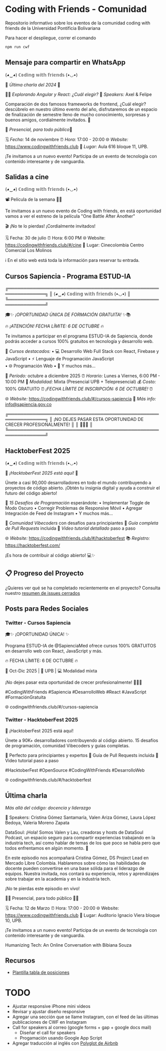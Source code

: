 # Coding with Friends - Comunidad

Repositorio informativo sobre los eventos de la comunidad coding with friends de la Universidad Pontificia Bolivariana

Para hacer el despliegue, correr el comando

```bash
npm run cwf
```

## Mensaje para compartir en WhatsApp

(◕‿◕) ℂ𝕠𝕕𝕚𝕟𝕘 𝕨𝕚𝕥𝕙 𝕗𝕣𝕚𝕖𝕟𝕕𝕤 (•◡•)

🎄 *Última charla del 2024* 🦌

👨‍💻 *Explorando Angular y React: ¿Cuál elegir?*
🎤 *Speakers:* Axel & Felipe

Comparación de dos famosos frameworks de frontend, ¿Cuál elegir? descúbrelo en nuestro último evento del año, disfrutaremos de un espacio de finalización de semestre lleno de mucho conocimiento, sorpresas y buenos amigos, cordialmente invitados. 🌟

🎅 *Presencial, para todo público*🤶

🗓️ *Fecha:* 14 de noviembre
⏰ *Hora:* 17:00 - 20:00
🌐 *Website:* https://www.codingwithfriends.club
📍 *Lugar:* Aula 616 bloque 11, UPB.

¡Te invitamos a un nuevo evento! Participa de un evento de tecnología con contenido interesante y de vanguardia.

## Salidas a cine

(◕‿◕) ℂ𝕠𝕕𝕚𝕟𝕘 𝕨𝕚𝕥𝕙 𝕗𝕣𝕚𝕖𝕟𝕕𝕤 (•◡•)

📽️ Película de la semana 🎉🍿

Te invitamos a un nuevo evento de Coding with friends, en está oportunidad vamos a ver el estreno de la película "One Battle After Another"

🎬 ¡No te lo pierdas!
¡Cordialmente invitados!

🗓️ Fecha: 30 de julio 
⏰ Hora: 6:00 PM
🌐 Website: https://codingwithfriends.club/#/cine
📍 Lugar: Cinecolombia Centro Comercial Los Molinos

ℹ️ En el sitio web está toda la información para reservar tu entrada.

## Cursos Sapiencia - Programa ESTUD-IA

╔══════════════════════════════════════════════════════════════╗
║  (◕‿◕) ℂ𝕠𝕕𝕚𝕟𝕘 𝕨𝕚𝕥𝕙 𝕗𝕣𝕚𝕖𝕟𝕕𝕤 (•◡•)  ║
╚══════════════════════════════════════════════════════════════╝

🎓✨ *¡OPORTUNIDAD ÚNICA DE FORMACIÓN GRATUITA!* ✨📚

🔥 *¡ATENCIÓN! FECHA LÍMITE: 6 DE OCTUBRE* 🔥

Te invitamos a participar en el programa ESTUD-IA de Sapiencia, donde podrás acceder a cursos 100% gratuitos en tecnología y desarrollo web.

🚀 *Cursos destacados:*
• 💻 Desarrollo Web Full Stack con React, Firebase y JavaScript
• ⚡ Lenguaje de Programación JavaScript  
• 🌐 Programación Web
• 🎨 Y muchos más...

📅 *Período:* octubre a diciembre 2025
⏰ *Horario:* Lunes a Viernes, 6:00 PM - 10:00 PM
🏫 *Modalidad:* Mixta (Presencial UPB + Telepresencial)
💰 *Costo:* 100% GRATUITO
⏰ *¡FECHA LÍMITE DE INSCRIPCIÓN: 6 DE OCTUBRE!* ⏰

🌐 *Website:* https://codingwithfriends.club/#/cursos-sapiencia
📧 *Más info:* info@sapiencia.gov.co

╔══════════════════════════════════════════════════════════════╗
║  ¡NO DEJES PASAR ESTA OPORTUNIDAD DE CRECER PROFESIONALMENTE!  ║
║                           🎯💪🚀                              ║
╚══════════════════════════════════════════════════════════════╝

## HacktoberFest 2025

(◕‿◕) ℂ𝕠𝕕𝕚𝕟𝕘 𝕨𝕚𝕥𝕙 𝕗𝕣𝕚𝕖𝕟𝕕𝕤 (•◡•)

🎃 *¡HacktoberFest 2025 está aquí!* 🚀

Únete a casi 90,000 desarrolladores en todo el mundo contribuyendo a proyectos de código abierto. ¡Obtén tu insignia digital y ayuda a construir el futuro del código abierto!

🎯 *15 Desafíos de Programación* esperándote:
• Implementar Toggle de Modo Oscuro
• Corregir Problemas de Responsive Móvil
• Agregar Integración de Feed de Instagram
• Y muchos más...

🌟 *Comunidad Vibecoders* con desafíos para principiantes
📝 *Guía completa de Pull Requests* incluida
🎥 *Video tutorial detallado* paso a paso

🌐 *Website:* https://codingwithfriends.club/#/hacktoberfest
📚 *Registro:* https://hacktoberfest.com/

¡Es hora de contribuir al código abierto! 💻✨

## 📋 Progreso del Proyecto

¿Quieres ver qué se ha completado recientemente en el proyecto? Consulta nuestro [resumen de issues cerrados](RECENTLY_CLOSED.md)

## Posts para Redes Sociales

### Twitter - Cursos Sapiencia
🎓✨ ¡OPORTUNIDAD ÚNICA! ✨

Programa ESTUD-IA de @SapienciaMed ofrece cursos 100% GRATUITOS en desarrollo web con React, JavaScript y más.

🔥 FECHA LÍMITE: 6 DE OCTUBRE 🔥

📅 Oct-Dic 2025 | 🏫 UPB | 💻 Modalidad mixta

¡No dejes pasar esta oportunidad de crecer profesionalmente! 🎯💪🚀

#CodingWithFriends #Sapiencia #DesarrolloWeb #React #JavaScript #FormaciónGratuita

🌐 codingwithfriends.club/#/cursos-sapiencia

### Twitter - HacktoberFest 2025
🎃 ¡HacktoberFest 2025 está aquí! 

Únete a 90K+ desarrolladores contribuyendo al código abierto. 15 desafíos de programación, comunidad Vibecoders y guías completas.

🎯 Perfecto para principiantes y expertos
📝 Guía de Pull Requests incluida
🎥 Video tutorial paso a paso

#HacktoberFest #OpenSource #CodingWithFriends #DesarrolloWeb

🌐 codingwithfriends.club/#/hacktoberfest

## Última charla

*Más allá del código: docencia y liderazgo*

🎤 Speakers:  Cristina Gómez Santamaría, Valen Ariza Gómez, Laura López Bedoya, Valeria Moreno Zapata

DataSoul: ¡Hola! Somos Valen y Lau, creadoras y hosts de DataSoul Podcast, un espacio seguro para compartir experiencias trabajando en la industria tech, así como hablar de temas de los que poco se habla pero que todos enfrentamos en algún momento. 🌟

En este episodio nos acompañará Cristina Gómez, DS Project Lead en Mercado Libre Colombia. Hablaremos sobre cómo las habilidades de docente pueden convertirse en una base sólida para el liderazgo de equipos. Nuestra invitada, nos contará su experiencia, retos y aprendizajes sobre trabajar en la academia y en la industria tech.

¡No te pierdas este episodio en vivo!

👩‍💻 Presencial, para todo público 👨‍💻

🗓️ Fecha: 12 de Marzo 
⏰ Hora: 17:00 - 20:00 
🌐 Website: https://www.codingwithfriends.club 
📍 Lugar: Auditorio Ignacio Viera bloque 10, UPB.

¡Te invitamos a un nuevo evento! Participa de un evento de tecnología con contenido interesante y de vanguardia.

Humanizing Tech: An Online Conversation with Bibiana Souza

## Recursos

- [Plantilla tabla de posiciones](https://codepen.io/xaca/pen/jbYEJL)

# TODO

- Ajustar responsive iPhone mini videos
- Revisar y ajustar diseño responsive
- Agregar una sección que se llame Instagram, con el feed de las últimas publicaciones de CWF en Instagram
- Call for speakers al correo (google forms + gap + google docs mail) 
    - Diseñar el call for speakers
    - Progamación usando Google App Script
- Agregar traducción al inglés con [Polyglot de Airbnb](https://airbnb.io/polyglot.js/)
